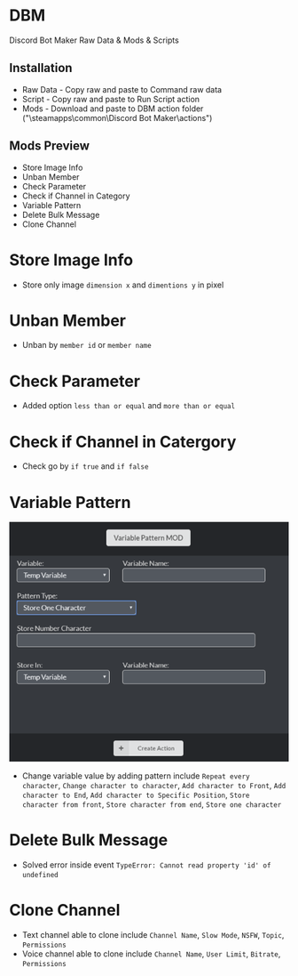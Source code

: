 # DBM
Discord Bot Maker Raw Data & Mods & Scripts

## Installation
- Raw Data - Copy raw and paste to Command raw data
- Script - Copy raw and paste to Run Script action
- Mods - Download and paste to DBM action folder ("\steamapps\common\Discord Bot Maker\actions")

## Mods Preview
- Store Image Info
- Unban Member
- Check Parameter
- Check if Channel in Category
- Variable Pattern
- Delete Bulk Message
- Clone Channel

# Store Image Info
- Store only image `dimension x` and `dimentions y` in pixel

# Unban Member
- Unban by `member id` or `member name`

# Check Parameter
- Added option `less than or equal` and `more than or equal`

# Check if Channel in Catergory
- Check go by `if true` and `if false`

# Variable Pattern
![Screenshot](\src\variable_pattern.png)
- Change variable value by adding pattern include `Repeat every character`, `Change character to character`, `Add character to Front`, `Add character to End`, `Add character to Specific Position`, `Store character from front`, `Store character from end`, `Store one character`

# Delete Bulk Message
- Solved error inside event `TypeError: Cannot read property 'id' of undefined`

# Clone Channel
- Text channel able to clone include `Channel Name`, `Slow Mode`, `NSFW`, `Topic`, `Permissions`
- Voice channel able to clone include `Channel Name`, `User Limit`, `Bitrate`, `Permissions`
